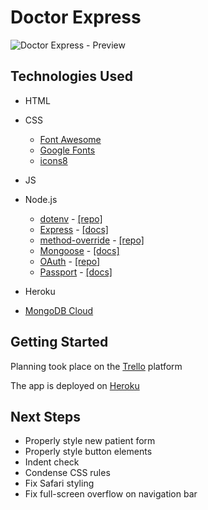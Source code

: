 # Doctor Express

![Doctor Express - Preview](https://imgur.com/jvlHphx.png)

## Technologies Used

* HTML
* CSS
  * [Font Awesome](https://fontawesome.com/)
  * [Google Fonts](https://fonts.google.com/)
  * [icons8](https://icons8.com/)
* JS
* Node.js                   
  * [dotenv](https://www.npmjs.com/package/dotenv) - [[repo]](https://github.com/motdotla/dotenv#readme)
  * [Express](https://www.npmjs.com/package/express) - [[docs]](http://expressjs.com/en/4x/api.html)
  * [method-override](https://www.npmjs.com/package/method-override) - [[repo]](https://github.com/expressjs/method-override)
  * [Mongoose](https://www.npmjs.com/package/mongoose) - [[docs]](https://mongoosejs.com/docs/guide.html)
  * [OAuth](https://www.npmjs.com/package/oauth) - [[repo]](https://github.com/ciaranj/node-oauth#readme)
  * [Passport](https://www.npmjs.com/package/passport) - [[docs]](http://www.passportjs.org/docs/)

* Heroku

* [MongoDB Cloud](https://www.mongodb.com/cloud)


## Getting Started

Planning took place on the [Trello](https://trello.com/b/PQ61vkrf/doctor-express) platform

The app is deployed on [Heroku](http://doctor-express.herokuapp.com/)

## Next Steps

* Properly style new patient form
* Properly style button elements
* Indent check
* Condense CSS rules
* Fix Safari styling
* Fix full-screen overflow on navigation bar